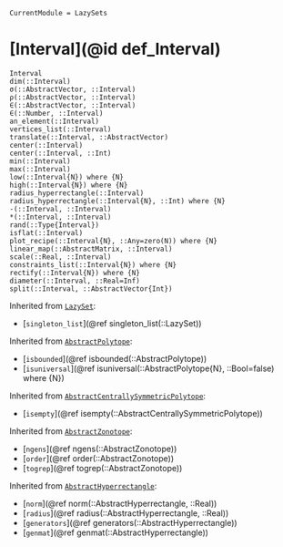 ```@meta
CurrentModule = LazySets
```

# [Interval](@id def_Interval)

```@docs
Interval
dim(::Interval)
σ(::AbstractVector, ::Interval)
ρ(::AbstractVector, ::Interval)
∈(::AbstractVector, ::Interval)
∈(::Number, ::Interval)
an_element(::Interval)
vertices_list(::Interval)
translate(::Interval, ::AbstractVector)
center(::Interval)
center(::Interval, ::Int)
min(::Interval)
max(::Interval)
low(::Interval{N}) where {N}
high(::Interval{N}) where {N}
radius_hyperrectangle(::Interval)
radius_hyperrectangle(::Interval{N}, ::Int) where {N}
-(::Interval, ::Interval)
*(::Interval, ::Interval)
rand(::Type{Interval})
isflat(::Interval)
plot_recipe(::Interval{N}, ::Any=zero(N)) where {N}
linear_map(::AbstractMatrix, ::Interval)
scale(::Real, ::Interval)
constraints_list(::Interval{N}) where {N}
rectify(::Interval{N}) where {N}
diameter(::Interval, ::Real=Inf)
split(::Interval, ::AbstractVector{Int})
```
Inherited from [`LazySet`](@ref):
* [`singleton_list`](@ref singleton_list(::LazySet))

Inherited from [`AbstractPolytope`](@ref):
* [`isbounded`](@ref isbounded(::AbstractPolytope))
* [`isuniversal`](@ref isuniversal(::AbstractPolytope{N}, ::Bool=false) where {N})

Inherited from [`AbstractCentrallySymmetricPolytope`](@ref):
* [`isempty`](@ref isempty(::AbstractCentrallySymmetricPolytope))

Inherited from [`AbstractZonotope`](@ref):
* [`ngens`](@ref ngens(::AbstractZonotope))
* [`order`](@ref order(::AbstractZonotope))
* [`togrep`](@ref togrep(::AbstractZonotope))

Inherited from [`AbstractHyperrectangle`](@ref):
* [`norm`](@ref norm(::AbstractHyperrectangle, ::Real))
* [`radius`](@ref radius(::AbstractHyperrectangle, ::Real))
* [`generators`](@ref generators(::AbstractHyperrectangle))
* [`genmat`](@ref genmat(::AbstractHyperrectangle))
